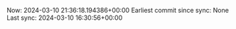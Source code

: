 Now: 2024-03-10 21:36:18.194386+00:00 Earliest commit since sync: None Last sync: 2024-03-10 16:30:56+00:00
